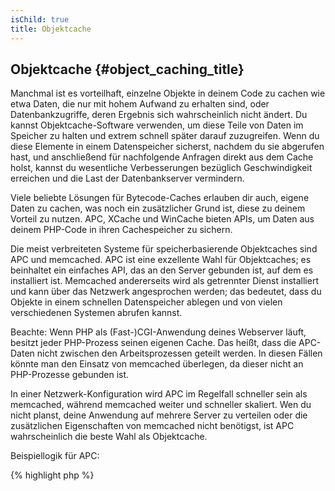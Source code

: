 ```yaml
---
isChild: true
title: Objektcache
---
```


## Objektcache {#object_caching_title}

Manchmal ist es vorteilhaft, einzelne Objekte in deinem Code zu cachen wie etwa Daten, die nur mit hohem Aufwand zu erhalten sind, oder Datenbankzugriffe, deren Ergebnis sich wahrscheinlich nicht ändert. Du kannst Objektcache-Software verwenden, um diese Teile von Daten im Speicher zu halten und extrem schnell später darauf zuzugreifen. Wenn du diese Elemente in einem Datenspeicher sicherst, nachdem du sie abgerufen hast, und anschließend für nachfolgende Anfragen direkt aus dem Cache holst, kannst du wesentliche Verbesserungen bezüglich Geschwindigkeit erreichen und die Last der Datenbankserver vermindern.

Viele beliebte Lösungen für Bytecode-Caches erlauben dir auch, eigene Daten zu cachen, was noch ein zusätzlicher Grund ist, diese zu deinem Vorteil zu nutzen. APC, XCache und WinCache bieten APIs, um Daten aus deinem PHP-Code in ihren Cachespeicher zu sichern.

Die meist verbreiteten Systeme für speicherbasierende Objektcaches sind APC und memcached. APC ist eine exzellente Wahl für Objektcaches; es beinhaltet ein einfaches API, das an den Server gebunden ist, auf dem es installiert ist. Memcached andererseits wird als getrennter Dienst installiert und kann über das Netzwerk angesprochen werden; das bedeutet, dass du Objekte in einem schnellen Datenspeicher ablegen und von vielen verschiedenen Systemen abrufen kannst.

Beachte: Wenn PHP als (Fast-)CGI-Anwendung deines Webserver läuft, besitzt jeder PHP-Prozess seinen eigenen Cache. Das heißt, dass die APC-Daten nicht zwischen den Arbeitsprozessen geteilt werden. In diesen Fällen könnte man den Einsatz von memcached überlegen, da dieser nicht an PHP-Prozesse gebunden ist.

In einer Netzwerk-Konfiguration wird APC im Regelfall schneller sein als memcached, während memcached weiter und schneller skaliert. Wen du nicht planst, deine Anwendung auf mehrere Server zu verteilen oder die zusätzlichen Eigenschaften von memcached nicht benötigst, ist APC wahrscheinlich die beste Wahl als Objektcache.

 Beispiellogik für APC:

{% highlight php %}
<?php
// check if there is data saved as 'expensive_data' in cache
$data = apc_fetch('expensive_data');
if ($data === false) {
    // data is not in cache; save result of expensive call for later use
    apc_add('expensive_data', $data = get_expensive_data());
}

print_r($data);
{% endhighlight %}

Mehr über populäre Objektcaching-Systeme:

* [APC-Funktionen](http://php.net/manual/de/ref.apc.php)
* [Memcached](http://memcached.org/)
* [Redis](http://redis.io/)
* [XCache APIs](http://xcache.lighttpd.net/wiki/XcacheApi)
* [WinCache Functions](http://www.php.net/manual/de/ref.wincache.php)
